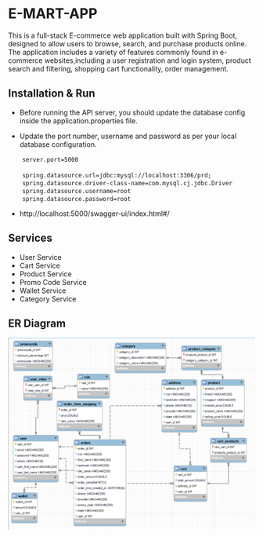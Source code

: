 # E-MART-APP

This is a full-stack E-commerce web application built with Spring Boot, designed to allow users to browse, search, and purchase products online.
The application includes a variety of features commonly found in e-commerce websites,including a user registration and login system, product search and filtering, shopping cart functionality, order management.

## Installation & Run

* Before running the API server, you should update the database config inside the application.properties file.

* Update the port number, username and password as per your local database configuration.


```
    server.port=5000

    spring.datasource.url=jdbc:mysql://localhost:3306/prd;
    spring.datasource.driver-class-name=com.mysql.cj.jdbc.Driver
    spring.datasource.username=root
    spring.datasource.password=root
```
* http://localhost:5000/swagger-ui/index.html#/ 


## Services

- User Service
- Cart Service
- Product Service
- Promo Code Service
- Wallet Service
- Category Service


## ER Diagram
![](ER-Diagram.png)
